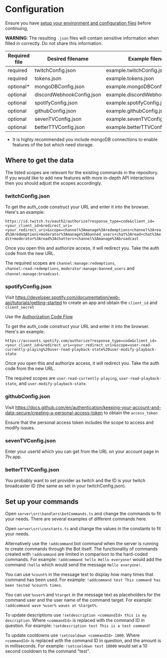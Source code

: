 
# Configuration

Ensure you have [setup your environment and configuration files](SETUP.md) before continuing,

**WARNING**: The resulting `.json` files will contain sensitive information when filled in correctly. Do not share this information.

| Required file | Desired filename          | Example filename                  |
| ------------- | ------------------------- | --------------------------------- |
| required      | twitchConfig.json         | example.twitchConfig.json         |
| required      | tokens.json               | example.tokens.json               |
| optional*     | mongoDBConfig.json        | example.mongoDBConfig.json        |
| optional      | discordWebhookConfig.json | example.discordWebhookConfig.json |
| optional      | spotifyConfig.json        | example.spotifyConfig.json        |
| optional      | githubConfig.json         | example.githubConfig.json         |
| optional      | sevenTVConfig.json        | example.sevenTVConfig.json        |
| optional      | betterTTVConfig.json      | example.betterTTVConfig.json      |

* It is highly recommended you include mongoDB connections to enable features of the bot which need storage.

## Where to get the data

The listed scopes are relevant for the existing commands in the repository. If you would like to add new features with more in-depth API interactions then you should adjust the scopes accordingly.

### twitchConfig.json

To get the auth_code construct your URL and enter it into the browser.  Here's an example:

`https://id.twitch.tv/oauth2/authorize?response_type=code&client_id=<your_client_id>&redirect_uri=<your_redirect_uri>&scope=channel%3Amanage%3Aredemptions+channel%3Aread%3Aredemptions+moderator%3Amanage%3Abanned_users+chat%3Aread+chat%3Aedit+moderator%3Aread%3Achatters+channel%3Amanage%3Abroadcast`

Once you open this and authorize access, it will redirect you. Take the auth code from the new URL.

The required scopes are `channel:manage:redemptions`, `channel:read:redemptions`, `moderator:manage:banned_users` and `channel:manage:broadcast`. 

### spotifyConfig.json

Visit https://developer.spotify.com/documentation/web-api/tutorials/getting-started to create an app and obtain the `client_id` and `client_secret`

Use the [Authorization Code Flow](https://developer.spotify.com/documentation/web-api/tutorials/code-flow)

To get the auth_code construct your URL and enter it into the browser. Here's an example:

`https://accounts.spotify.com/authorize?response_type=code&client_id=<your_client_id>&redirect_uri=<your_redirect_uri>&scope=user-read-currently-playing%20user-read-playback-state%20user-modify-playback-state`

Once you open this and authorize access, it will redirect you. Take the auth code from the new URL.

The required scopes are `user-read-currently-playing`, `user-read-playback-state`, and `user-modify-playback-state`. 

### githubConfig.json

Visit https://docs.github.com/en/authentication/keeping-your-account-and-data-secure/creating-a-personal-access-token to obtain the `access_token`

Ensure that the personal access token includes the scope to access and modify issues.

### sevenTVConfig.json

Enter your userId which you can get from the URL on your account page in 7tv.app.

### betterTTVConfig.json

You probably want to set provider as twitch and the ID is your twitch broadcaster ID (the same as set in your twitchConfig.json).

## Set up your commands


Open `server\src\handlers\botCommands.ts` and change the commands to fit your needs. There are several examples of different commands here.

Open `server\src\constants.ts` and change the values in the constants to fit your needs.

Alternatively use the `!addcommand` bot command when the server is running to create commands through the Bot itself. The functionality of commands created with `!addcommand` are limited in comparison to the hard-coded commands. For example: `!addcommand hello Hello everyone!` would add the command `!hello` which would send the message `Hello everyone!`.

You can use `%count%` in the message text to display how many times that command has been used. For example: `!addcommand test This command has been tested %count% times`.

You can use `%user%` and `%target` in the message text as placeholders for the command user and the user name of the command target. For example: `!addcommand wave %user% waves at %target%`.


To update descriptions use `!setdescription <commandId> this is my description`. Where `<commandId>` is replaced with the command ID in question. For example: `!setdescription test This is a test command!`

To update cooldowns use `!setcooldown <commandId> 1000`. Where `<commandId>` is replaced with the command ID in question, and the amount is in milliseconds. For example: `!setcooldown test 10000` would set a 10 second cooldown to the command "test".
